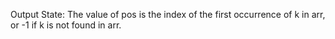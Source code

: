 Output State: The value of pos is the index of the first occurrence of k in arr, or -1 if k is not found in arr.